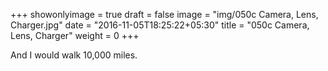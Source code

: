 +++
showonlyimage = true
draft = false
image = "img/050c Camera, Lens, Charger.jpg"
date = "2016-11-05T18:25:22+05:30"
title = "050c Camera, Lens, Charger"
weight = 0
+++

And I would walk 10,000 miles.

